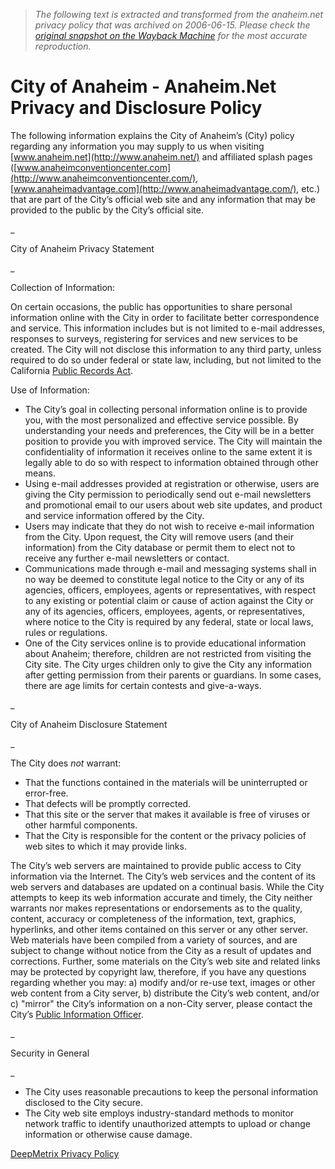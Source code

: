 > *The following text is extracted and transformed from the anaheim.net privacy policy that was archived on 2006-06-15. Please check the [original snapshot on the Wayback Machine](https://web.archive.org/web/20060615213442id_/http%3A//www.anaheim.net/privacy.html) for the most accurate reproduction.*

# City of Anaheim - Anaheim.Net Privacy and Disclosure Policy

The following information explains the City of Anaheim’s (City) policy regarding any information you may supply to us when visiting [www.anaheim.net](http://www.anaheim.net/) and affiliated splash pages ([www.anaheimconventioncenter.com](http://www.anaheimconventioncenter.com/), [www.anaheimadvantage.com](http://www.anaheimadvantage.com/), etc.) that are part of the City’s official web site and any information that may be provided to the public by the City’s official site.

 _

City of Anaheim Privacy Statement

_

Collection of Information: 

On certain occasions, the public has opportunities to share personal information online with the City in order to facilitate better correspondence and service. This information includes but is not limited to e-mail addresses, responses to surveys, registering for services and new services to be created. The City will not disclose this information to any third party, unless required to do so under federal or state law, including, but not limited to the California [Public Records Act](https://web.archive.org/061902pubrecact.htm?WAISdocID=5242159818%2B3%2B0&WAISaction=retrieve).

Use of Information:

  * The City’s goal in collecting personal information online is to provide you, with the most personalized and effective service possible. By understanding your needs and preferences, the City will be in a better position to provide you with improved service. The City will maintain the confidentiality of information it receives online to the same extent it is legally able to do so with respect to information obtained through other means.
  * Using e-mail addresses provided at registration or otherwise, users are giving the City permission to periodically send out e-mail newsletters and promotional email to our users about web site updates, and product and service information offered by the City.
  * Users may indicate that they do not wish to receive e-mail information from the City. Upon request, the City will remove users (and their information) from the City database or permit them to elect not to receive any further e-mail newsletters or contact. 
  * Communications made through e-mail and messaging systems shall in no way be deemed to constitute legal notice to the City or any of its agencies, officers, employees, agents or representatives, with respect to any existing or potential claim or cause of action against the City or any of its agencies, officers, employees, agents, or representatives, where notice to the City is required by any federal, state or local laws, rules or regulations.
  * One of the City services online is to provide educational information about Anaheim; therefore, children are not restricted from visiting the City site. The City urges children only to give the City any information after getting permission from their parents or guardians. In some cases, there are age limits for certain contests and give-a-ways. 

_

City of Anaheim Disclosure Statement

_

The City does _not_ warrant:

  * That the functions contained in the materials will be uninterrupted or error-free.
  * That defects will be promptly corrected.
  * That this site or the server that makes it available is free of viruses or other harmful components.
  * That the City is responsible for the content or the privacy policies of web sites to which it may provide links.



The City’s web servers are maintained to provide public access to City information via the Internet. The City’s web services and the content of its web servers and databases are updated on a continual basis. While the City attempts to keep its web information accurate and timely, the City neither warrants nor makes representations or endorsements as to the quality, content, accuracy or completeness of the information, text, graphics, hyperlinks, and other items contained on this server or any other server. Web materials have been compiled from a variety of sources, and are subject to change without notice from the City as a result of updates and corrections. Further, some materials on the City’s web site and related links may be protected by copyright law, therefore, if you have any questions regarding whether you may: a) modify and/or re-use text, images or other web content from a City server, b) distribute the City’s web content, and/or c) "mirror" the City’s information on a non-City server, please contact the City’s [Public Information Officer](mailto:jnicolet@anaheim.net).

 _

Security in General

_

  * The City uses reasonable precautions to keep the personal information disclosed to the City secure.
  * The City web site employs industry-standard methods to monitor network traffic to identify unauthorized attempts to upload or change information or otherwise cause damage. 



[DeepMetrix Privacy Policy](http://www.deepmetrix.com/legal/privacy/products/)
